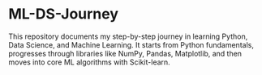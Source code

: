 # ML-DS-Journey
This repository documents my step-by-step journey in learning Python, Data Science, and Machine Learning. It starts from Python fundamentals, progresses through libraries like NumPy, Pandas, Matplotlib, and then moves into core ML algorithms with Scikit-learn.

